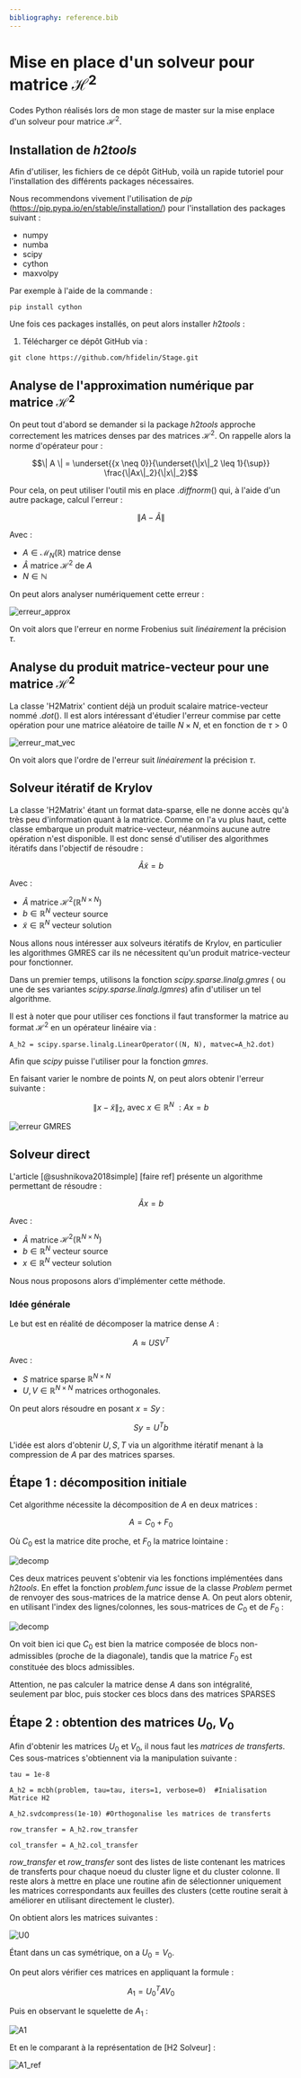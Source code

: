 ```yaml
---
bibliography: reference.bib
---
```


# Mise en place d'un solveur pour matrice $\mathcal{H} ^ 2$

Codes Python réalisés lors de mon stage de master sur la mise enplace d'un solveur pour matrice $\mathcal{H}^2$.

## Installation de $h2tools$

Afin d'utiliser, les fichiers de ce dépôt GitHub, voilà un rapide tutoriel pour l'installation des différents packages nécessaires.

Nous recommendons vivement l'utilisation de $pip$ (https://pip.pypa.io/en/stable/installation/) pour l'installation des packages suivant :
 
* numpy
* numba
* scipy
* cython
* maxvolpy

Par exemple à l'aide de la commande :

```
pip install cython
```


Une fois ces packages installés, on peut alors installer $h2tools$ :

1. Télécharger ce dépôt GitHub via :

```
git clone https://github.com/hfidelin/Stage.git
```



## Analyse de l'approximation numérique par matrice $\mathcal{H} ^ 2$

On peut tout d'abord se demander si la package $h2tools$ approche correctement les matrices denses par des matrices $\mathcal{H} ^ 2$. On rappelle alors la norme d'opérateur pour : 

$$\| A \| = \underset{{x \neq 0}}{\underset{\|x\|_2 \leq 1}{\sup}} \frac{\|Ax\|_2}{\|x\|_2}$$



Pour cela, on peut utiliser l'outil mis en place $.diffnorm()$ qui, à l'aide d'un autre package, calcul l'erreur :

$$ \| A - \hat{A} \|$$

Avec :
* $A\in\mathcal{M}_N(\mathbb{R})$ matrice dense
* $\hat{A}~\mathrm{matrice}~\mathcal{H}^2~\mathrm{de}~A$ 
* $N \in \mathbb{N}$ 

On peut alors analyser numériquement cette erreur :

![erreur_approx](./Images/ERR_H2_SCIPY.png)

On voit alors que l'erreur en norme Frobenius suit *linéairement* la précision $\tau$.


## Analyse du produit matrice-vecteur pour une matrice $\mathcal{H} ^ 2$

La classe 'H2Matrix' contient déjà un produit scalaire matrice-vecteur nommé $.dot()$. Il est alors intéressant d'étudier l'erreur commise par cette opération pour une matrice aléatoire de taille $N \times N$, et en fonction de $\tau > 0$


![erreur_mat_vec](./Images/Err_Prod_Mat_Vec_log_N.png)

On voit alors que l'ordre de l'erreur suit *linéairement* la précision $\tau$. 

## Solveur itératif de Krylov

La classe 'H2Matrix' étant un format data-sparse, elle ne donne accès qu'à très peu d'information quant à la matrice. Comme on l'a vu plus haut, cette classe embarque un produit matrice-vecteur, néanmoins aucune autre opération n'est disponible. Il est donc sensé d'utiliser des algorithmes itératifs dans l'objectif de résoudre :

$$ \hat{A}\tilde{x} = b $$

Avec :
* $\hat{A}$ matrice $\mathcal{H} ^ 2 (\mathbb{R} ^ {N \times N})$
* $b\in\mathbb{R} ^ {N }$ vecteur source 
* $\tilde{x}\in\mathbb{R} ^ {N }$ vecteur solution

Nous allons nous intéresser aux solveurs itératifs de Krylov, en particulier les algorithmes GMRES car ils ne nécessitent qu'un produit matrice-vecteur pour fonctionner.

Dans un premier temps, utilisons la fonction *scipy.sparse.linalg.gmres* ( ou une de ses variantes *scipy.sparse.linalg.lgmres*) afin d'utiliser un tel algorithme.

Il est à noter que pour utiliser ces fonctions il faut transformer la matrice au format $\mathcal{H} ^ 2$ en un opérateur linéaire via :

```
A_h2 = scipy.sparse.linalg.LinearOperator((N, N), matvec=A_h2.dot)
```

Afin que *scipy* puisse l'utiliser pour la fonction $gmres$.

En faisant varier le nombre de points $N$, on peut alors obtenir l'erreur suivante :

$$\| x - \tilde{x} \|_2,~\mathrm{avec}~x\in\mathbb{R} ^ N~ : Ax=b$$

![erreur GMRES](./Images/Err_GMRES_H2.png)


## Solveur direct

L'article [@sushnikova2018simple] [faire ref] présente un algorithme permettant de résoudre :

$$ \hat{A} x = b $$

Avec :
* $\hat{A}$ matrice $\mathcal{H} ^ 2 (\mathbb{R} ^ {N \times N})$
* $b\in\mathbb{R} ^ {N }$ vecteur source 
* $x\in\mathbb{R} ^ {N }$ vecteur solution

Nous nous proposons alors d'implémenter cette méthode.

### Idée générale

Le but est en réalité de décomposer la matrice dense $A$ :


$$ A \approx U S V ^ T$$

Avec :
* $S$ matrice sparse $\mathbb{R} ^ {N \times N}$
* $U, V\in\mathbb{R} ^ {N \times N}$ matrices orthogonales.

On peut alors résoudre en posant $x=Sy$ :

$$Sy = U ^ T b$$

L'idée est alors d'obtenir $U, S, T$ via un algorithme itératif menant à la compression de $A$ par des matrices sparses.


## Étape 1 : décomposition initiale

Cet algorithme nécessite la décomposition de $A$ en deux matrices :

$$A = C_0 + F_0$$

Où $C_0$ est la matrice dite proche, et $F_0$ la matrice lointaine :


![decomp](./Images/C0_F0.png)


Ces deux matrices peuvent s'obtenir via les fonctions implémentées dans $h2tools$. En effet la fonction *problem.func* issue de la classe *Problem* permet de renvoyer des sous-matrices de la matrice dense A. On peut alors obtenir, en utilisant l'index des lignes/colonnes, les sous-matrices de $C_0$ et de $F_0$ : 

![decomp](./Images/decomp.png)

On voit bien ici que $C_0$ est bien la matrice composée de blocs non-admissibles (proche de la diagonale), tandis que la matrice $F_0$ est constituée des blocs admissibles.

Attention, ne pas calculer la matrice dense $A$ dans son intégralité, seulement par bloc, puis stocker ces blocs dans des matrices SPARSES

## Étape 2 : obtention des matrices $U_0, V_0$

Afin d'obtenir les matrices $U_0$ et $V_0$, il nous faut les *matrices de  transferts*. Ces sous-matrices s'obtiennent via la manipulation suivante :

```
tau = 1e-8

A_h2 = mcbh(problem, tau=tau, iters=1, verbose=0)  #Inialisation Matrice H2

A_h2.svdcompress(1e-10) #Orthogonalise les matrices de transferts

row_transfer = A_h2.row_transfer

col_transfer = A_h2.col_transfer
```

*row_transfer* et *row_transfer* sont des listes de liste contenant les matrices de transferts pour chaque noeud du cluster ligne et du cluster colonne. Il reste alors à mettre en place une routine afin de sélectionner uniquement les matrices correspondants aux feuilles des clusters (cette routine serait à améliorer en utilisant directement le cluster).

On obtient alors les matrices suivantes :

![U0](./Images/U0_imshow.png)

Étant dans un cas symétrique, on a $U_0 = V_0$.

On peut alors vérifier ces matrices en appliquant la formule :

$$A_1 = U_0 ^T A V_0$$

Puis en observant le squelette de $A_1$ :

![A1](./Images/A1_imshow.png)

Et en le comparant à la représentation de [H2 Solveur] :

![A1_ref](./Images/A1_ref.png)
